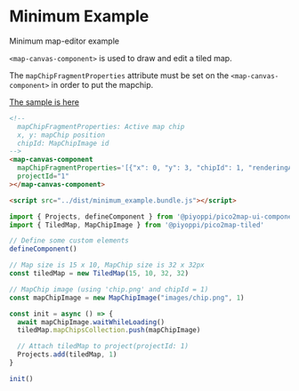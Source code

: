 # Minimum Example

Minimum map-editor example

`<map-canvas-component>` is used to draw and edit a tiled map.

The `mapChipFragmentProperties` attribute must be set on the `<map-canvas-component>` in order to put the mapchip.

[The sample is here](https://piyoppi.github.io/pico2map/minimum_example)

```html
<!--
  mapChipFragmentProperties: Active map chip
  x, y: mapChip position
  chipId: MapChipImage id
-->
<map-canvas-component
  mapChipFragmentProperties='[{"x": 0, "y": 3, "chipId": 1, "renderingArea": 15}]'
  projectId="1"
></map-canvas-component>

<script src="../dist/minimum_example.bundle.js"></script>
```

```ts
import { Projects, defineComponent } from '@piyoppi/pico2map-ui-components'
import { TiledMap, MapChipImage } from '@piyoppi/pico2map-tiled'

// Define some custom elements
defineComponent()

// Map size is 15 x 10, MapChip size is 32 x 32px
const tiledMap = new TiledMap(15, 10, 32, 32)

// MapChip image (using 'chip.png' and chipId = 1)
const mapChipImage = new MapChipImage("images/chip.png", 1)

const init = async () => {
  await mapChipImage.waitWhileLoading()
  tiledMap.mapChipsCollection.push(mapChipImage)

  // Attach tiledMap to project(projectId: 1)
  Projects.add(tiledMap, 1)
}

init()
```
